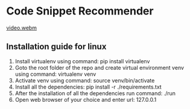 # Code Snippet Recommender

[video.webm](https://user-images.githubusercontent.com/53634655/206146319-34d577a5-7c29-412e-92a0-1abfa7a255b9.webm)

## Installation guide for linux
1. Install virtualenv using command: pip install virtualenv
2. Goto the root folder of the repo and create virtual environment venv using command: virtualenv venv
3. Activate venv using command: source venv/bin/activate 
4. Install all the dependencies: pip install -r ./requirements.txt 
5. After the installation of all the dependencies run command: ./run
6. Open web browser of your choice and enter url: 127.0.0.1
